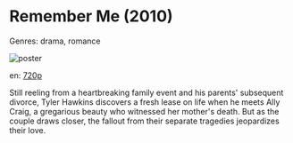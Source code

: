 # Remember Me (2010)

Genres: drama, romance

![poster](http://image.tmdb.org/t/p/w500/j7umuMiLCHvWT7wYhFKJOTFSokF.jpg)

en:
  [720p](magnet:?xt=urn:btih:BE974172429402A8729D5D9A2CE3C3E32BE4FB5C&tr=udp://glotorrents.pw:6969/announce&tr=udp://tracker.opentrackr.org:1337/announce&tr=udp://torrent.gresille.org:80/announce&tr=udp://tracker.openbittorrent.com:80&tr=udp://tracker.coppersurfer.tk:6969&tr=udp://tracker.leechers-paradise.org:6969&tr=udp://p4p.arenabg.ch:1337&tr=udp://tracker.internetwarriors.net:1337)
  


Still reeling from a heartbreaking family event and his parents' subsequent divorce, Tyler Hawkins discovers a fresh lease on life when he meets Ally Craig, a gregarious beauty who witnessed her mother's death. But as the couple draws closer, the fallout from their separate tragedies jeopardizes their love.